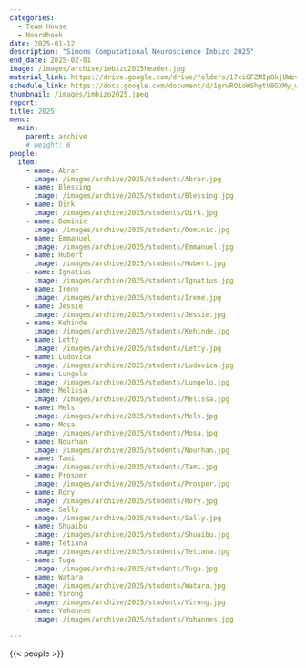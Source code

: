 ```yaml
---
categories:
  - Team House
  - Noordhoek
date: 2025-01-12
description: "Simons Computational Neuroscience Imbizo 2025"
end_date: 2025-02-01
image: /images/archive/imbizo2025header.jpg
material_link: https://drive.google.com/drive/folders/17ciGFZMIp8kjUWzv3OFqrdEtxC21F7JH?usp=sharing
schedule_link: https://docs.google.com/document/d/1grwRQLoWShgtV8GXMy_wQUjAc8QQTgUg_IjyReKEALw/edit?usp=sharing
thumbnail: /images/imbizo2025.jpeg
report: 
title: 2025
menu:
  main:
    parent: archive
    # weight: 6
people:
  item:
    - name: Abrar
      image: /images/archive/2025/students/Abrar.jpg  
    - name: Blessing
      image: /images/archive/2025/students/Blessing.jpg  
    - name: Dirk
      image: /images/archive/2025/students/Dirk.jpg  
    - name: Dominic
      image: /images/archive/2025/students/Dominic.jpg  
    - name: Emmanuel
      image: /images/archive/2025/students/Emmanuel.jpg  
    - name: Hubert
      image: /images/archive/2025/students/Hubert.jpg  
    - name: Ignatius
      image: /images/archive/2025/students/Ignatius.jpg  
    - name: Irene
      image: /images/archive/2025/students/Irene.jpg  
    - name: Jessie
      image: /images/archive/2025/students/Jessie.jpg  
    - name: Kehinde
      image: /images/archive/2025/students/Kehinde.jpg 
    - name: Letty
      image: /images/archive/2025/students/Letty.jpg  
    - name: Ludovica
      image: /images/archive/2025/students/Ludovica.jpg  
    - name: Lungelo
      image: /images/archive/2025/students/Lungelo.jpg  
    - name: Melissa
      image: /images/archive/2025/students/Melissa.jpg  
    - name: Mels
      image: /images/archive/2025/students/Mels.jpg  
    - name: Mosa
      image: /images/archive/2025/students/Mosa.jpg  
    - name: Nourhan
      image: /images/archive/2025/students/Nourhan.jpg  
    - name: Tami
      image: /images/archive/2025/students/Tami.jpg  
    - name: Prosper
      image: /images/archive/2025/students/Prosper.jpg  
    - name: Rory
      image: /images/archive/2025/students/Rory.jpg  
    - name: Sally
      image: /images/archive/2025/students/Sally.jpg  
    - name: Shuaibu
      image: /images/archive/2025/students/Shuaibu.jpg  
    - name: Tetiana
      image: /images/archive/2025/students/Tetiana.jpg  
    - name: Tuga
      image: /images/archive/2025/students/Tuga.jpg  
    - name: Watara
      image: /images/archive/2025/students/Watara.jpg  
    - name: Yirong
      image: /images/archive/2025/students/Yirong.jpg  
    - name: Yohannes
      image: /images/archive/2025/students/Yohannes.jpg

---
```


<!--more-->
{{< people >}}

